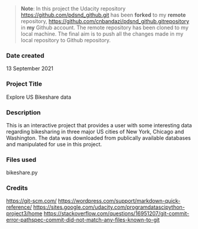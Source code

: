 >**Note**: In this project the Udacity repository https://github.com/pdsnd_github.git has been **forked** to my **remote** repository, https://github.com/cnbandazi/pdsnd_github.gitrepository in **my** Github account. The remote repository has been cloned to my local machine. The final aim is to push all the changes made in my local repository to Github repository.

### Date created
13 September 2021

### Project Title
Explore US Bikeshare data

### Description
This is an interactive project that provides a user with some interesting data regarding bikesharing in three major US cities of New York, Chicago and Washington. The data was downloaded from publically available databases and manipulated for use in this project.

### Files used
bikeshare.py

### Credits
https://git-scm.com/
https://wordpress.com/support/markdown-quick-reference/
https://sites.google.com/udacity.com/programdatascipython-project3/home
https://stackoverflow.com/questions/16951207/git-commit-error-pathspec-commit-did-not-match-any-files-known-to-git
